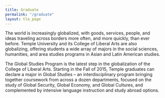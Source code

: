 ```yaml
---
title: Graduate
permalink: "/graduate"
layout: tla_page
---
```


The world is increasingly globalized, with goods, services, people, and ideas traveling across borders more often, and more quickly, than ever before. Temple University and its College of Liberal Arts are also globalizing, offering students a wide array of majors in the social sciences, humanities, and area studies programs in Asian and Latin American studies.

The Global Studies Program is the latest step in the globalization of the College of Liberal Arts.  Starting in the Fall of 2015, Temple graduates can declare a major in Global Studies – an interdisciplinary program bringing together coursework from across a dozen departments, focused on the study of Global Security, Global Economy, and Global Cultures, and complemented by intensive language instruction and study abroad options.
